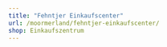 ```yaml
---
title: "Fehntjer Einkaufscenter"
url: /moormerland/fehntjer-einkaufscenter/
shop: Einkaufszentrum
---
```

